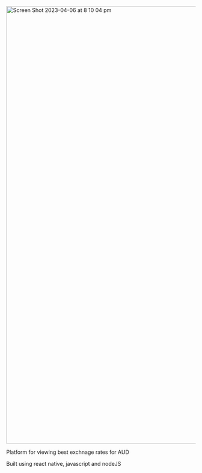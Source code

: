 <img width="1166" alt="Screen Shot 2023-04-06 at 8 10 04 pm" src="https://user-images.githubusercontent.com/18472188/230346661-f06c129a-cfa6-4bcf-a14c-25e59b4d4fbb.png">


Platform for viewing best exchnage rates for AUD

Built using react native, javascript and nodeJS

